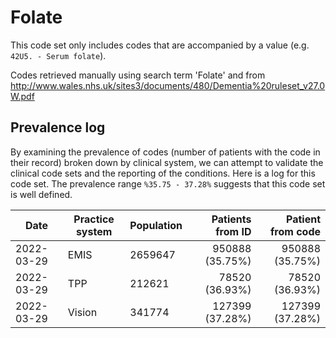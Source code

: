 # Folate

This code set only includes codes that are accompanied by a value (e.g. `42U5. - Serum folate`).

Codes retrieved manually using search term 'Folate' and from http://www.wales.nhs.uk/sites3/documents/480/Dementia%20ruleset_v27.0W.pdf 

## Prevalence log

By examining the prevalence of codes (number of patients with the code in their record) broken down by clinical system, we can attempt to validate the clinical code sets and the reporting of the conditions. Here is a log for this code set. The prevalence range `%35.75 - 37.28%` suggests that this code set is well defined.

| Date       | Practice system | Population | Patients from ID | Patient from code |
| ---------- | --------------- | ---------- | ---------------: | ----------------: |
| 2022-03-29 | EMIS            | 2659647    |  950888 (35.75%) |   950888 (35.75%) |
| 2022-03-29 | TPP             | 212621     |   78520 (36.93%) |    78520 (36.93%) |
| 2022-03-29 | Vision          | 341774     |  127399 (37.28%) |   127399 (37.28%) |
